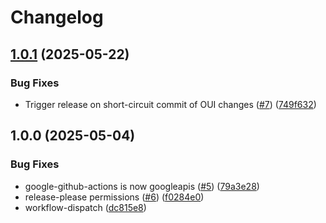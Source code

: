 # Changelog

## [1.0.1](https://github.com/chickenandpork/ieee-data-tracking/compare/v1.0.0...v1.0.1) (2025-05-22)


### Bug Fixes

* Trigger release on short-circuit commit of OUI changes ([#7](https://github.com/chickenandpork/ieee-data-tracking/issues/7)) ([749f632](https://github.com/chickenandpork/ieee-data-tracking/commit/749f632a2fd7ed0d59e18cd188f5d90168e58b99))

## 1.0.0 (2025-05-04)


### Bug Fixes

* google-github-actions is now googleapis ([#5](https://github.com/chickenandpork/ieee-data-tracking/issues/5)) ([79a3e28](https://github.com/chickenandpork/ieee-data-tracking/commit/79a3e287e14a1ed17ecd9e26d8c91db64f09fbbf))
* release-please permissions ([#6](https://github.com/chickenandpork/ieee-data-tracking/issues/6)) ([f0284e0](https://github.com/chickenandpork/ieee-data-tracking/commit/f0284e00a3b2d1d39ff4d69cfe2895ed562ccead))
* workflow-dispatch ([dc815e8](https://github.com/chickenandpork/ieee-data-tracking/commit/dc815e81cecd0ef1070b74bc9f8b721b127b3028))

